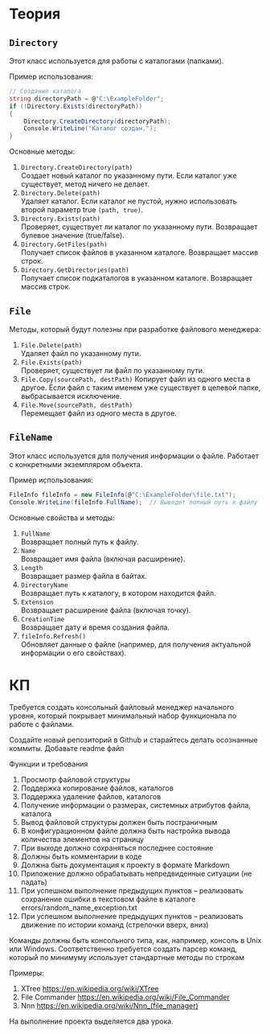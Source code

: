 # Теория

## `Directory`

Этот класс используется для работы с каталогами (папками).

Пример использования:
```csharp
// Создание каталога
string directoryPath = @"C:\ExampleFolder";
if (!Directory.Exists(directoryPath))
{
    Directory.CreateDirectory(directoryPath);
    Console.WriteLine("Каталог создан.");
}
```

Основные методы:

1. `Directory.CreateDirectory(path)`\
Создает новый каталог по указанному пути. Если каталог уже существует, метод ничего не делает.
2. `Directory.Delete(path)`\
Удаляет каталог. Если каталог не пустой, нужно использовать второй параметр true `(path, true)`.
3. `Directory.Exists(path)`\
Проверяет, существует ли каталог по указанному пути. Возвращает булевое значение (true/false).
4. `Directory.GetFiles(path)`\
Получает список файлов в указанном каталоге. Возвращает массив строк.
5. `Directory.GetDirectories(path)`\
Получает список подкаталогов в указанном каталоге. Возвращает массив строк.

## `File`

Методы, который будут полезны при разработке файлового менеджера:

1. `File.Delete(path)`\
Удаляет файл по указанному пути.
2. `File.Exists(path)`\
Проверяет, существует ли файл по указанному пути.
3. `File.Copy(sourcePath, destPath)`
Копирует файл из одного места в другое. Если файл с таким именем уже существует в целевой папке, выбрасывается исключение.
4. `File.Move(sourcePath, destPath)`\
Перемещает файл из одного места в другое.

## `FileName`

Этот класс используется для получения информации о файле. Работает с конкретными экземпляром объекта.

Пример использования:
```csharp
FileInfo fileInfo = new FileInfo(@"C:\ExampleFolder\file.txt");
Console.WriteLine(fileInfo.FullName);  // Выведет полный путь к файлу
```

Основные свойства и методы:
1. `FullName`\
Возвращает полный путь к файлу.
2. `Name`\
Возвращает имя файла (включая расширение).
3. `Length`\
Возвращает размер файла в байтах.
4. `DirectoryName`\
Возвращает путь к каталогу, в котором находится файл.
5. `Extension`\
Возвращает расширение файла (включая точку).
6. `CreationTime`\
Возвращает дату и время создания файла.
7. `fileInfo.Refresh()`\
Обновляет данные о файле (например, для получения актуальной информации о его свойствах).

# КП

Требуется создать консольный файловый менеджер начального уровня, который
покрывает минимальный набор функционала по работе с файлами.

Создайте новый репозиторий в Github и старайтесь делать осознанные коммиты. Добавьте readme файл

Функции и требования
1. Просмотр файловой структуры
2. Поддержка копирование файлов, каталогов
3. Поддержка удаление файлов, каталогов
4. Получение информации о размерах, системных атрибутов файла, каталога
5. Вывод файловой структуры должен быть постраничным
6. В конфигурационном файле должна быть настройка вывода количества
элементов на страницу
7. При выходе должно сохраняться последнее состояние
8. Должны быть комментарии в коде
9. Должна быть документация к проекту в формате Markdown
10. Приложение должно обрабатывать непредвиденные ситуации (не падать)
11. При успешном выполнение предыдущих пунктов – реализовать сохранение ошибки
в текстовом файле в каталоге errors/random_name_exception.txt
12. При успешном выполнение предыдущих пунктов – реализовать движение по
истории команд (стрелочки вверх, вниз)

Команды должны быть консольного типа, как, например, консоль в Unix или Windows.
Соответственно требуется создать парсер команд, который по минимуму использует
стандартные методы по строкам

Примеры:
1. XTree https://en.wikipedia.org/wiki/XTree
2. File Commander https://en.wikipedia.org/wiki/File_Commander
3. Nnn https://en.wikipedia.org/wiki/Nnn_(file_manager)

На выполнение проекта выделяется два урока.